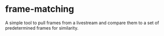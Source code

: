 # frame-matching
A simple tool to pull frames from a livestream and compare them to a set of predetermined frames for similarity.
